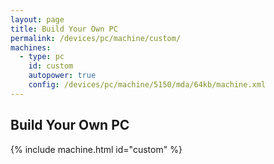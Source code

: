 ```yaml
---
layout: page
title: Build Your Own PC
permalink: /devices/pc/machine/custom/
machines:
  - type: pc
    id: custom
    autopower: true
    config: /devices/pc/machine/5150/mda/64kb/machine.xml
---
```


Build Your Own PC
---

{% include machine.html id="custom" %}

